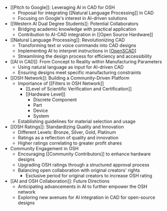 - [[Pitch to Google]]: Leveraging AI in CAD for OSH
	- Proposal for integrating [[Natural Language Processing]] in CAD
	- Focusing on Google's interest in AI-driven solutions
- [[Western AI Dual Degree Students]]: Potential Collaborators
	- Bridging academic knowledge with practical application
	- Contribution to AI-CAD integration in [[Open Source Hardware]]
- [[Natural Language Processing]]: Revolutionizing CAD
	- Transforming text or voice commands into CAD designs
	- Implementing AI to interpret instructions in [[OpenSCAD]]
	- Streamlining the design process for efficiency and accessibility
- [[AI in CAD]]: From Concept to Reality within Manufacturing Parameters
	- Using natural language as input for AI-driven CAD
	- Ensuring designs meet specific manufacturing constraints
- [[OSH Network]]: Building a Community-Driven Platform
	- Importance of [[Filters in OSH Network]]
		- [[Level of Scientific Verification and Certification]]
		- [[Hardware Level]]
			- Discrete Component
			- Part
			- Device
			- System
	- Establishing guidelines for material selection and usage
- [[OSH Ratings]]: Standardizing Quality and Innovation
	- Different Levels: Bronze, Silver, Gold, Platinum
	- Ratings as a reflection of quality and innovation
	- Higher ratings correlating to greater profit shares
- Community Engagement in OSH
	- Encouraging [[Community Contributors]] to enhance hardware designs
	- Upgrading OSH ratings through a structured approval process
	- Balancing open collaboration with original creators' rights
		- Exclusive period for original creators to increase OSH rating
- [[AI and OSH Collaboration]]: Future Directions
	- Anticipating advancements in AI to further empower the OSH network
	- Exploring new avenues for AI integration in CAD for open-source designs

[//begin]: # "Autogenerated link references for markdown compatibility"
[OpenSCAD]: OpenSCAD "OpenSCAD"
[//end]: # "Autogenerated link references"